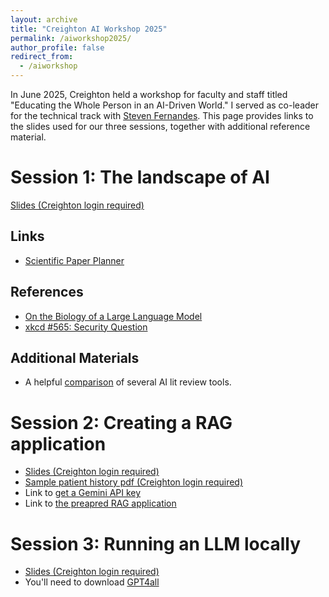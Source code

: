 ```yaml
---
layout: archive
title: "Creighton AI Workshop 2025"
permalink: /aiworkshop2025/
author_profile: false
redirect_from:
  - /aiworkshop
---
```


In June 2025, Creighton held a workshop for faculty and staff titled "Educating the Whole Person in an AI-Driven World."
I served as co-leader for the technical track with [Steven Fernandes](https://steven-fernandes.com/). This page provides links to the slides used for our three sessions, together with additional reference material.

# Session 1: The landscape of AI

[Slides (Creighton login required)](https://creightonuniv-my.sharepoint.com/:p:/g/personal/abk36556_creighton_edu/ET9pWFTtI6JEu0-DdWcURMQB8P35TjTLVb4zzWJT35tOdQ?e=XCvm9G)

## Links

 - [Scientific Paper Planner](https://scientific-paper-planner-test.vercel.app/)

## References

 - [On the Biology of a Large Language Model](https://transformer-circuits.pub/2025/attribution-graphs/biology.html)
 - [xkcd #565: Security Question](https://xkcd.com/565/)

## Additional Materials

 - A helpful [comparison](https://sarahconstantin.substack.com/p/ai-deep-research-tools-reviewed) of several AI lit review tools.

# Session 2: Creating a RAG application

 - [Slides (Creighton login required)](https://creightonuniv-my.sharepoint.com/:p:/g/personal/slf20757_creighton_edu/EX9CKyZDYWpKuiOxr4F6u9YBWlqEO0EttGtT4jtGvCjFsw?e=5fVLRc)
 - [Sample patient history pdf (Creighton login required)](https://creightonuniv-my.sharepoint.com/:b:/g/personal/abk36556_creighton_edu/EdQ-NhfbOhtKqXufE9rRJ9wBF6sWIf7d3qM0wDZuI8RaWg?e=dhE7zu)
 - Link to [get a Gemini API key](https://ai.google.dev/gemini-api/docs/api-key)
 - Link to [the preapred RAG application](https://huggingface.co/spaces/stevafernandes/RAG)


# Session 3: Running an LLM locally

 - [Slides (Creighton login required)](https://creightonuniv-my.sharepoint.com/:p:/g/personal/slf20757_creighton_edu/EafuBE66N9FDkBpVOYXLnXUBkWglDZtY1zQAF4Johgoktw?e=RuBdOK)
 - You'll need to download [GPT4all](https://www.nomic.ai/gpt4all)
